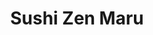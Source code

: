 ---
layout: place
title: "Sushi Zen Maru"
permalink: /california/long-beach/sushi-zen-maru.html
stateAbbr: CA
stateName: California
cityName: Long Beach
place_id: ChIJFV0VcTgx3YAR9nEeFncN22w
photos:
  - name: >-
      places/ChIJFV0VcTgx3YAR9nEeFncN22w/photos/AeeoHcJa1NynwjCy60BeM6P0eYAUNFTnrILrACclmRPGKvIhFQ_siEyiGXvfscwZ9pzlSs4LN-jpi7I8gsmc101o566tKW2si2QB5BZgVfydMcKovsrVGdWg9_mkwiEbLHlGZjmRR7M6m3tmGcGdU0n61elHepBe-cMnnitCScidyQqV_bkzuMSV6LQlmBs0SQ9ARYE0MoS-fBgKwZ4M_fyU9nwGNCESWhhXgaNayhvzAqrDdjFKzdPmamR_9DJR2SQSO_aoP1j4BNeGdtJ2pcHQUvjqb-A2kCA45INKkun1LHIAECLttKQF6gAA9dLM11R9e08F72A7tK4c_LZwyLMDlr1FWeRPYC-8U6Tua8uozsTAHFWJAKkbomGSQGBZTPOjabE37RzR4N9tNCTa_YnWDy2sqHFnh8f5c8GiRppFue08UREB
    widthPx: 3024
    heightPx: 4032
    authorAttributions:
      - displayName: Nora
        uri: https://maps.google.com/maps/contrib/117317887223797214303
        photoUri: >-
          https://lh3.googleusercontent.com/a-/ALV-UjVACiI-ig0-hfwen9ETr7UNsNi-EksDQWF5hM-j9ZmJKjAjpfcn=s100-p-k-no-mo
    flagContentUri: >-
      https://www.google.com/local/imagery/report/?cb_client=maps_api_places.places_api&image_key=!1e10!2sCIHM0ogKEICAgIC02dPYswE&hl=en-US
    googleMapsUri: >-
      https://www.google.com/maps/place//data=!3m4!1e2!3m2!1sCIHM0ogKEICAgIC02dPYswE!2e10!4m2!3m1!1s0x80dd313871155d15:0x6cdb0d77161e71f6
  - name: >-
      places/ChIJFV0VcTgx3YAR9nEeFncN22w/photos/AeeoHcI_3Vpo2bjRJa-3AsZg0sLtBMoAMuIOip2RudY5E22MhtY_Yz6MWA8rmiYNKFNPM2fYM4kdOwMK4jKXaB0YrRaGhF2cUgmOr9EkTPB_FY6vqDQ15mTxRQtKyd6xI2Twxf4Jq0R84xcl5dX7lxygLe4gDDR8mn5vNHc_yZvs_F6udIBimC_MCZi08fbS-2PjpPR8Tgvy_SS7l9DchU_oeFyqoD_jlZoVP9nQ7YvqM6svV8uXHGgUOcRi10BIssHQwQLOp8c4TYCjB1GxoKcnC-03VvJyG2iok_aDGlJx_zf0X52LMnWKTI12gS793VhR2IrnYFDKUwhlUjtI9dGbPl9c4jbLROHchXmHcQjO4WQkDJ-SKRZuJ1X8vpyLPuoBA-BxDUHEEj9V3ghM6HYrE3_1sKAODd_6TJ62MXf6u0n1JYIU
    widthPx: 3410
    heightPx: 2285
    authorAttributions:
      - displayName: Brandon Lee
        uri: https://maps.google.com/maps/contrib/111708675127788016752
        photoUri: >-
          https://lh3.googleusercontent.com/a-/ALV-UjVlNSElTck7BFW8gLk4H1oLi2VsODcnmCeSOksQT7Y0necdw61H=s100-p-k-no-mo
    flagContentUri: >-
      https://www.google.com/local/imagery/report/?cb_client=maps_api_places.places_api&image_key=!1e10!2sCIHM0ogKEICAgIDDtIT29QE&hl=en-US
    googleMapsUri: >-
      https://www.google.com/maps/place//data=!3m4!1e2!3m2!1sCIHM0ogKEICAgIDDtIT29QE!2e10!4m2!3m1!1s0x80dd313871155d15:0x6cdb0d77161e71f6
  - name: >-
      places/ChIJFV0VcTgx3YAR9nEeFncN22w/photos/AeeoHcL60WIn0NmR5YAQoHvY4v0JSuFxd3peo94QV2JS27H-2BqE23Mwws6xnzWjkxnJN_LDgV2wieERPuYeQdlRQ2ISn22Rk5CieSmsWsuK9RXc3olCXOO1uQLZt9NbW77vVHFWfURb-zb6_Xuho-NtZlUZGvQWVQJ8xjs9Qm1F2EopNUqhnVJf8RQYLRFICiLN5l27JJ0HVP757_M5xiPCnizFd-KBtfTmPpQtVdpxE93FXxo-Du1jGOavRCRkSYMEVDY6b5y0RCorvQKjWhpkhevY-QfoxSyMt1kdXhQjH1PZqKhvedPvwih1q4qoLgyWFZOc0fjly_Vre9kSNI9tMc5yybegS4BZsD-nbAYgFwXay5zUYPQgAbV9OshvktRX_18-mls6FxIO8HQ4JEmLcXtH_J8eWaCGykhDGZNRDdZqQg
    widthPx: 4032
    heightPx: 3024
    authorAttributions:
      - displayName: josephine
        uri: https://maps.google.com/maps/contrib/118306275177953642943
        photoUri: >-
          https://lh3.googleusercontent.com/a-/ALV-UjVqS7cHvYs_QrVYvpqBGCLPWZxtih7p4zJC7QuSTv21I7146dnO6A=s100-p-k-no-mo
    flagContentUri: >-
      https://www.google.com/local/imagery/report/?cb_client=maps_api_places.places_api&image_key=!1e10!2sCIHM0ogKEICAgICty73RIQ&hl=en-US
    googleMapsUri: >-
      https://www.google.com/maps/place//data=!3m4!1e2!3m2!1sCIHM0ogKEICAgICty73RIQ!2e10!4m2!3m1!1s0x80dd313871155d15:0x6cdb0d77161e71f6
  - name: >-
      places/ChIJFV0VcTgx3YAR9nEeFncN22w/photos/AeeoHcKXKkRag6o8yEyriyOtHNuEw9sdusKVOcFpxsm1IJDvF0Q0h0oeeGU5hh1J24a_IMJxzcbaC3WGnsO0jLV8ThRAdd6j-Z4kpNl3_3K94oH5JDrhn60Rt9U2pYlKjDBTG0fZr1OInzUdrLHsD_eRqC__dEp5PV4o2zQAAQN5nt_TvtVyKlqgoUwSwhu2PW9O_bhS5s436_HLq5YgoL4wKJRnjehAfh_X86II4g_n4z_KWVtlMBqjfvAZU6p59fnBkoH2FIFSKLr3_fv6duTmp4D3nrLPYD0vwEF3SuM_3kU_kOnMToP4TsbHj_DmECSoibOSPPvN90gTQBOSLYgQgdeK0ts26rp3UJtNRDgTjRB_2QE0U5HgD8yyu-pVvZfdroPpzFZ4Uq9jX7c77FGirgiOSnirPYPp81te5woCD2GCSRZO
    widthPx: 3024
    heightPx: 4032
    authorAttributions:
      - displayName: Sam A
        uri: https://maps.google.com/maps/contrib/107794444161079237727
        photoUri: >-
          https://lh3.googleusercontent.com/a-/ALV-UjUBz3bkXytZgYXW68vi93_m1Q9DJlJq2N00rnwpMEiIsk25RiI=s100-p-k-no-mo
    flagContentUri: >-
      https://www.google.com/local/imagery/report/?cb_client=maps_api_places.places_api&image_key=!1e10!2sCIHM0ogKEICAgICdlbijkwE&hl=en-US
    googleMapsUri: >-
      https://www.google.com/maps/place//data=!3m4!1e2!3m2!1sCIHM0ogKEICAgICdlbijkwE!2e10!4m2!3m1!1s0x80dd313871155d15:0x6cdb0d77161e71f6
  - name: >-
      places/ChIJFV0VcTgx3YAR9nEeFncN22w/photos/AeeoHcL0UysEUNq9YnOCzJ9A36cxQctUkQqqSgu8zpgiE4lYslcagtJdUtFZSJjWGfteAyJ6i_FAo6EypFAJX7JkieHh1MbquFHYWeoOzb55Rm0nG2wmuTvW6sVBwVFISZbzWjhjr7sehwXnfr4_yfXaBd1Z7q70DM3UBpuO1geDIfylHDY3y1lWkyvQSf8TXsIVFgbcQ2mSpqwEiHxgny1yLhgmO0LyN5DgUSNatDToKXw_IXilnnSrsvTea4XWF6XyO3okjemOPbTahjiUTubwBNlC2-9045gOTiItziHXUz-uDpzUH1s6hX8URhwCo980jsTiX6Dw7UPX3h6dnqwYpcK67dH0ZV_C5AgzXLUzaDQqkKB_7dhW9ytL5tUC1hQG2aJCY8iKzo-EZbRCVSyVVmix4eihx6P0Cr3BPqqyZ4hdg1ek
    widthPx: 3024
    heightPx: 4032
    authorAttributions:
      - displayName: angie san.
        uri: https://maps.google.com/maps/contrib/107646298906754353393
        photoUri: >-
          https://lh3.googleusercontent.com/a-/ALV-UjVnOe2WJtpXVSZvbogcOBYTh2KifKgQJo0aXKrbzcnHmjoM3Nnf=s100-p-k-no-mo
    flagContentUri: >-
      https://www.google.com/local/imagery/report/?cb_client=maps_api_places.places_api&image_key=!1e10!2sCIHM0ogKEICAgIChscmL-AE&hl=en-US
    googleMapsUri: >-
      https://www.google.com/maps/place//data=!3m4!1e2!3m2!1sCIHM0ogKEICAgIChscmL-AE!2e10!4m2!3m1!1s0x80dd313871155d15:0x6cdb0d77161e71f6
  - name: >-
      places/ChIJFV0VcTgx3YAR9nEeFncN22w/photos/AeeoHcKMyGeKSu0OWAaZatP2c-DlJZcNeNJ2ZUlBIglMVoPZVA1DUEnEM5QbAfAp-vv6IPGMXoRigivSUnuZS0DBUi4aXfe05mDWesIiMOoOG20AKEJCU8J9yBspFG-ZNxewd69HgjqDsGq1dg13cQHX5TSnXQrwwTdxHX4Hb-OOdDGH2UXuSNyYGRJ-AlgyKO52E4U10SKhZxwex7Sxn9ZMhkLLwl8qdmT2hfGWcrn28c53oN34UAKR0GpDlO4TQNQrmst4jV_K77JzBP7Ov8GbrMkNYRLg06hHwCpKrA2xD4mkIn7a4rSpfm42f7RPmMPEEU_ohKnfAq4kioeCfZs6Js0UaqmweB4qz8WBn8Bh9UaFSnsv2v2-78hFggvpcSJpiXv2GROctLN-ezO0z4NvU2Gr3BGB9NytYIVVGYeIGAcGL7f7
    widthPx: 3024
    heightPx: 4032
    authorAttributions:
      - displayName: Laura Fitzpatrick
        uri: https://maps.google.com/maps/contrib/118115153895679205029
        photoUri: >-
          https://lh3.googleusercontent.com/a-/ALV-UjW6Xwy3FhGzhHdDE4eiXet_b0Nbz7C8xvQRoiQaJk99rsAQX8rX_A=s100-p-k-no-mo
    flagContentUri: >-
      https://www.google.com/local/imagery/report/?cb_client=maps_api_places.places_api&image_key=!1e10!2sCIHM0ogKEICAgICd55P2ugE&hl=en-US
    googleMapsUri: >-
      https://www.google.com/maps/place//data=!3m4!1e2!3m2!1sCIHM0ogKEICAgICd55P2ugE!2e10!4m2!3m1!1s0x80dd313871155d15:0x6cdb0d77161e71f6
  - name: >-
      places/ChIJFV0VcTgx3YAR9nEeFncN22w/photos/AeeoHcISa0QgXbIpF8_2PQvxIRfapvSWMy1lQMpiwjHDq87-wTY6xOPtetEKUc72VqvvtoOUlVs9aweoWDcUfjpIIbYwFMC1K77Qe42lSzNvoqCbADX_B1vq865vovwGqoCbcvVk78kqBGPKCYCVIAIwoq9H5mBQgst298bMW2iKzm25exD9btCOuy8tK-SYnwnuBhWS6UFW89HSgN59bIg-fSjDxwRxZIp8eN_OXTfkZRsHRSHE3pFLLhXqVi7iQcaLbcceOsK9x3DsOK7ntHNWBpHmP6rVJv9KmehbWedxIm5U5Tm_9px32CqzC_at5sL9npvR51DMQpYgy8khKv9YD--UVJ4sWxABaFIiXarbw_1V-kSe--Bhl3z2EjFcsg9tW8VGxXJ3jmrutSntR15X7JmAt5xQS3naZ2LycUHeyPSlgsA
    widthPx: 3120
    heightPx: 4160
    authorAttributions:
      - displayName: crystal jane moit
        uri: https://maps.google.com/maps/contrib/118381348112555206548
        photoUri: >-
          https://lh3.googleusercontent.com/a/ACg8ocI_Ni3uK4wks6IGmbCnq8CMitoNhQsydMIktsoXs5_iUgqB-A=s100-p-k-no-mo
    flagContentUri: >-
      https://www.google.com/local/imagery/report/?cb_client=maps_api_places.places_api&image_key=!1e10!2sCIHM0ogKEICAgICEtK3YqgE&hl=en-US
    googleMapsUri: >-
      https://www.google.com/maps/place//data=!3m4!1e2!3m2!1sCIHM0ogKEICAgICEtK3YqgE!2e10!4m2!3m1!1s0x80dd313871155d15:0x6cdb0d77161e71f6
  - name: >-
      places/ChIJFV0VcTgx3YAR9nEeFncN22w/photos/AeeoHcLJQLnfnP2KbPMix6bgfyibSIY-hxurkRkVFz0W-vyRFvrJnfYy8_QZV0TGWbjCmwmcLLNv0Uxd4qqK3ixgJ9Befciddg1cVNS-OHpiWLapoAmYVt0hszn8oq0bL5w1i_2pr58eAlpayyk3JMPQ138GBUqU7jXej83MA-Hg969YpJpw_83zJdExBSyM12nyQ26KieRYpEr_wOyHr9MUoG_5JItlSsedKstTtJONiDUqlSAYT4C3c0iyA19WWuXm1607QgIa6LTbE1u7vRxZ9-M_qrDG8TciE1GW8IG_y8ohWLGSmxzAiNWhki6ywFLPLtsfYg2gnieNsuaxNQfc1r4_-2zoKqRxQkaLO4Fz5M78wo0_samZ48I_pYpEku4iWusCmmjENeCprAvTH6a-cR5yFXkquH7JZDzaX1JTXlI1iA
    widthPx: 2268
    heightPx: 4032
    authorAttributions:
      - displayName: Martin R
        uri: https://maps.google.com/maps/contrib/110218824218266690744
        photoUri: >-
          https://lh3.googleusercontent.com/a-/ALV-UjVmmxZZkSjbisV0gZHQ44rrAp8lvICwqCCIPIguRQTTuSx7RRCgKg=s100-p-k-no-mo
    flagContentUri: >-
      https://www.google.com/local/imagery/report/?cb_client=maps_api_places.places_api&image_key=!1e10!2sCIHM0ogKEICAgICMosXGLw&hl=en-US
    googleMapsUri: >-
      https://www.google.com/maps/place//data=!3m4!1e2!3m2!1sCIHM0ogKEICAgICMosXGLw!2e10!4m2!3m1!1s0x80dd313871155d15:0x6cdb0d77161e71f6
  - name: >-
      places/ChIJFV0VcTgx3YAR9nEeFncN22w/photos/AeeoHcKHnun6togfPvFvzOelXD9snip0t-f_Fk5ZWbMPCBx0C75ka4VL4X5fNXuQYppiXpsyyGpVnUirMR-pV_jnxS-M9PiLueOtIPwKqZa6Q-JRGGKwih1fxS8_br0j1mRXR4mZA3YH6j97dBLlbgbBy9pwev_70PQrM8nSVMXX2if-DX5-xqBuJsAS6dtDNkT8XphQP2ijkWNvQEObAlEOLSVd9VRP0mD6GhN6dxPNgRj-kpiyWC6beP477zEDZh_XlGZ0xQXXdDk-1phlNTh1_8utT4oT_a1NCCat02-Afd-Org6YkgTnK1aXZXo9qtaOTG8CoHNDw-OlAkQ4gupR54lVMicgX87Lo7lUAkFIcEQRu4Gqo7stZMdqzNG-C6VFoEwn3vLEkVOkZ6q-YaQwLeQzGA4fryH_xdCb_cWDOXaU8g
    widthPx: 4800
    heightPx: 2700
    authorAttributions:
      - displayName: Danielle C
        uri: https://maps.google.com/maps/contrib/101524038861226450492
        photoUri: >-
          https://lh3.googleusercontent.com/a-/ALV-UjVmgVvSbydCKqyhR9qap5fJ_jVVNxlPIPkDV4yj0n0k7wPjbFAymw=s100-p-k-no-mo
    flagContentUri: >-
      https://www.google.com/local/imagery/report/?cb_client=maps_api_places.places_api&image_key=!1e10!2sCIHM0ogKEICAgIDEi5CWWQ&hl=en-US
    googleMapsUri: >-
      https://www.google.com/maps/place//data=!3m4!1e2!3m2!1sCIHM0ogKEICAgIDEi5CWWQ!2e10!4m2!3m1!1s0x80dd313871155d15:0x6cdb0d77161e71f6
  - name: >-
      places/ChIJFV0VcTgx3YAR9nEeFncN22w/photos/AeeoHcInvrSbn_b23LEya7QimHjmncfgJTxdQBUCd8axjgHD39ia9R4_YsFQ1g5OknIRR7PjwCPzIrBZfHK5jWk2t9G_7m2dzjKRGxc8roStU7DKyujBB4k7immE7_RyqsDgYSFc-T-hKqZvFYoszMCTZfwmp8cbw-vGfkVG_tlYWp6QyD_Z4djtAvvWOb4RS3-HTUr_6x9N4tOG6bC9FN21LyKQl0AFXsrafYYESVig-A60wdPDm5Pv-5pCd17R8KBR7wLRCqVWXPUKMweiUh-Qta5mmx8PmO-PJmybtFcK15JTY-IJ1YzQtR6tfNJ3At8c4-CukWtr4P9hehYhi9O5tvjQU-8KgiDzrYugpwH9yDUdgP9qPnL_mbX-9fsnzvtTzbcHSFHOkSc9-4PcJDXR1WeKJacVczpRzzlJ0Rf_aLXG2Q
    widthPx: 4800
    heightPx: 2700
    authorAttributions:
      - displayName: Danielle C
        uri: https://maps.google.com/maps/contrib/101524038861226450492
        photoUri: >-
          https://lh3.googleusercontent.com/a-/ALV-UjVmgVvSbydCKqyhR9qap5fJ_jVVNxlPIPkDV4yj0n0k7wPjbFAymw=s100-p-k-no-mo
    flagContentUri: >-
      https://www.google.com/local/imagery/report/?cb_client=maps_api_places.places_api&image_key=!1e10!2sCIHM0ogKEICAgIDEi6D4Jw&hl=en-US
    googleMapsUri: >-
      https://www.google.com/maps/place//data=!3m4!1e2!3m2!1sCIHM0ogKEICAgIDEi6D4Jw!2e10!4m2!3m1!1s0x80dd313871155d15:0x6cdb0d77161e71f6
address: 454 Pine Ave, Long Beach, CA 90802, USA
street: 454 Pine Ave
city: Long Beach
state: CA
zip: '90802'
country: USA
neighborhood: Downtown
latitude: '33.772433'
longitude: '-118.192242'
accessibility_options:
  wheelchairAccessibleParking: true
  wheelchairAccessibleEntrance: true
  wheelchairAccessibleRestroom: true
  wheelchairAccessibleSeating: true
business_status: OPERATIONAL
name: Sushi Zen Maru
google_maps_links:
  directionsUri: >-
    https://www.google.com/maps/dir//''/data=!4m7!4m6!1m1!4e2!1m2!1m1!1s0x80dd313871155d15:0x6cdb0d77161e71f6!3e0
  placeUri: https://maps.google.com/?cid=7843877981119214070
  writeAReviewUri: >-
    https://www.google.com/maps/place//data=!4m3!3m2!1s0x80dd313871155d15:0x6cdb0d77161e71f6!12e1
  reviewsUri: >-
    https://www.google.com/maps/place//data=!4m4!3m3!1s0x80dd313871155d15:0x6cdb0d77161e71f6!9m1!1b1
  photosUri: >-
    https://www.google.com/maps/place//data=!4m3!3m2!1s0x80dd313871155d15:0x6cdb0d77161e71f6!10e5
primary_type: Sushi Restaurant
opening_hours:
  regular: null
  current: null
secondary_opening_hours:
  regular:
    weekdayDescriptions: null
    type: null
  current:
    weekdayDescriptions: null
    type: null
phone: (562) 628-9828
price_level: PRICE_LEVEL_INEXPENSIVE
price_range: $10 &ndash; $20
rating: '3.8'
rating_count: 127
website: >-
  https://smorefood.com/order-online/sushi-zen-maru-long-beach-90802-rbyde5rh?utm_source=gmb&utm_medium=website
description: null
reviews: null
parking_options: null
payment_options: null
allow_dogs: null
curbside_pickup: null
delivery: null
dine_in: null
good_for_children: null
good_for_groups: null
good_for_sports: null
live_music: null
menu_for_children: null
outdoor_seating: null
reservable: null
restroom: null
serves_beer: null
serves_breakfast: null
serves_brunch: null
serves_cocktails: null
serves_coffee: null
serves_dinner: null
serves_dessert: null
serves_lunch: null
serves_vegetarian_food: null
serves_wine: null
takeout: null

---